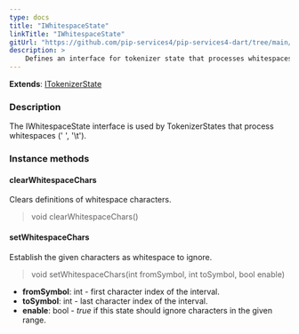 ```yaml
---
type: docs
title: "IWhitespaceState"
linkTitle: "IWhitespaceState"
gitUrl: "https://github.com/pip-services4/pip-services4-dart/tree/main/pip-services4-expressions-dart"
description: > 
    Defines an interface for tokenizer state that processes whitespaces (' ', '\t').
---
```


**Extends**: [ITokenizerState](../itokenizer_state)

### Description
The IWhitespaceState interface is used by TokenizerStates that process whitespaces (' ', '\t').

### Instance methods

#### clearWhitespaceChars
Clears definitions of whitespace characters.

> void clearWhitespaceChars()


#### setWhitespaceChars
Establish the given characters as whitespace to ignore.

> void setWhitespaceChars(int fromSymbol, int toSymbol, bool enable)

- **fromSymbol**: int - first character index of the interval.
- **toSymbol**: int - last character index of the interval.
- **enable**: bool - *true* if this state should ignore characters in the given range.
